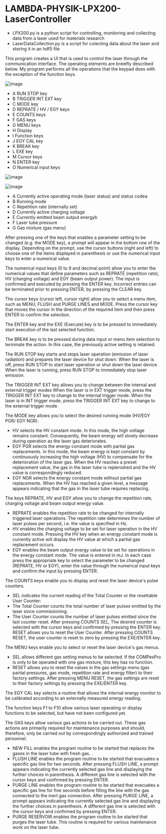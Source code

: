 # LAMBDA-PHYSIK-LPX200-LaserController
- LPX200.py is a python script for controlling, monitoring and collecting data from a laser used for materials research
- LaserDataCollection.py is a script for colecting data about the laser and storing it in an hdf5 file 


This program creates a UI that is used to control the laser through the communication interface. The operating elements are breiefly described below. My program performs all the operations that the keypad does with the exception of the function keys.

![image](https://user-images.githubusercontent.com/61993180/186057836-513bcc6e-d6ec-43ef-ad39-239c5a09a9bc.png)




- A	RUN STOP key
- B	TRIGGER INT EXT key
- C	MODE key
- D	REPRATE / HV / EGY keys
- E	COUNTS keys
- F	GAS keys
- G	MENU keys
- H	Display
- I Function keys
- J	EGY CAL key
- K	BREAK key
- L	EXE key
- M	Cursor keys
- N	ENTER key
- O	Numerical input keys


![image](https://user-images.githubusercontent.com/61993180/186219386-27f01959-3cd1-4588-ac4d-2ede5d3dc2b3.png)




![image](https://user-images.githubusercontent.com/61993180/186057996-b0e5fcae-c638-4f1c-9a22-c652289f391d.png)


- A	Currently active operating mode (laser status) and status codea
- B	Running mode
- C	Repetition rate (internally set)
- D	Currently active charging voltage
- E	Currently emitted beam output energyb
- F	Laser tube pressure
- G	Gas mixture (gas menu)


After pressing one of the keys that enables a parameter setting to be changed (e.g. the MODE key), a prompt will appear in the bottom row of the display. Depending on the prompt, use the cursor buttons (right and left) to choose one of the items displayed in parenthesis or use the numerical input keys to enter a numerical value.

The numerical input keys (0 to 9 and decimal point) allow you to enter the numerical values that define parameters such as REPRATE (repetition rate), HV (charging voltage) and EGY (beam output power). The input is confirmed and executed by pressing the ENTER key.
Incorrect entries can be terminated prior to pressing ENTER, by pressing the CLEAR key.

The cursor keys (cursor left, cursor right) allow you to select a menu item, such as MENU, FLUSH and PURGE LINES and MODE. Press the cursor key that moves the cursor in the direction of the required item and then press ENTER to confirm the selection.

The ENTER key and the EXE (Execute) key is to be pressed to immediately start execution of the last selected function.

The BREAK key is to be pressed during data input or menu item selection to terminate the action. In this case, the previously active setting is retained.

The RUN STOP key starts and stops laser operation (emission of laser radiation) and prepares the laser device for shut down.
When the laser is off, press RUN STOP to start laser operation or shut down the laser device. When the laser is running, press RUN STOP to immediately stop laser emission.

The TRIGGER INT EXT key allows you to change between the internal and external trigger modes
When the laser is in EXT trigger mode, press the TRIGGER INT EXT key to change to the internal trigger mode. When the laser is in INT trigger mode, press the TRIGGER INT EXT key to change to the external trigger mode.

The MODE key allows you to select the desired running mode (HV/EGY PGR/ EGY NGR).
- HV selects the HV constant mode. In this mode, the high voltage remains constant. Consequently, the beam energy will slowly decrease during operation as the laser gas deteriorates.
- EGY PGR selects the energy constant mode with partial gas replacements. In this mode, the beam energy is kept constant by continuously increasing the high voltage (HV) to compensate for the deterioration of the laser gas. When the HV reaches a preset replacement value, the gas in the laser tube is replenished and the HV value is correspondingly reduced.
- EGY NGR selects the energy constant mode without partial gas replacements. When the HV has reached a given level, a message appears indicating that the gas in the laser tube requires replacing.

The keys REPRATE, HV and EGY allow you to change the repetition rate, charging voltage and beam output energy value.
- REPRATE enables the repetition rate to be changed for internally triggered laser operations. The repetition rate determines the number of laser pulses per second, i.e. the value is specified in Hz.
- HV enables the charging voltage to be set for laser operation in the HV constant mode. Pressing the HV key when an energy constant mode is currently active will display the HV value at which a partial gas replacement occurs.
- EGY enables the beam output energy value to be set for operations in the energy constant mode. The value is entered in mJ.
In each case press the appropriate key to select the parameter to be changed (REPRATE, HV or EGY), enter the value through the numerical input keys and confirm the input by pressing ENTER.

The COUNTS keys enable you to display and reset the laser device's pulse counters.
- SEL indicates the current reading of the Total Counter or the resettable User Counter:
 - The Total Counter counts the total number of laser pulses emitted by the laser since commissioning.
 - The User Counter counts the number of laser pulses emitted since the last counter reset.
After pressing COUNTS SEL, The desired counter is selected with the cursor keys and confirmed by pressing the ENTER key.
RESET allows you to reset the User Counter. After pressing COUNTS RESET, the user counter is reset to zero by pressing the EXE/ENTER key.

The MENU keys enable you to select or reset the laser device's gas menus.
- SEL allows different gas setting menus to be selected. If the COMPexPro is only to be operated with one gas mixture, this key has no function.
- RESET allows you to reset the values in the gas settings menu (gas partial pressures, gas mode, repetition rate and energy filter) to their factory settings. After pressing MENU RESET, the gas settings are reset to their factory settings by pressing the EXE/ENTER key.

The EGY CAL key selects a routine that allows the internal energy monitor to be calibrated according to an externally measured energy reading.

The function keys F1 to F10 allow various laser operating or display functions to be selected, but have not been configured yet.

The GAS keys allow various gas actions to be carried out. These gas actions are primarily required for maintenance purposes and should, therefore, only be carried out by correspondingly authorized and trained personnel.
- NEW FILL enables the program routine to be started that replaces the gases in the laser tube with fresh gas. .
- FLUSH LINE enables the program routine to be started that evacuates a specific gas line for two seconds. After pressing FLUSH LINE, a prompt appears indicating the currently selected gas line and displaying the further choices in parenthesis. A different gas line is selected with the cursor keys and confirmed by pressing ENTER.
- PURGE LINE enables the program routine to be started that evacuates a specific gas line for five seconds before filling the line with the gas connected to the inert gas connection. After pressing PURGE LINE, a prompt appears indicating the currently selected gas line and displaying the further choices in parenthesis. A different gas line is selected with the cursor keys and confirmed by pressing ENTER.
- PURGE RESERVOIR enables the program routine to be started that purges the laser tube. This routine is required for various maintenance work on the laser tube.
